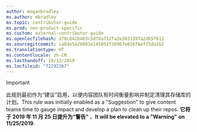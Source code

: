 ```yaml
---
author: meganbradley
ms.author: mbradley
ms.topic: contributor-guide
ms.prod: non-product-specific
ms.custom: external-contributor-guide
ms.openlocfilehash: d78c642b483c5d7da712fa2e3033397a2d65f611
ms.sourcegitcommit: ca84e542b081e145052f38967e826f6ef25da1b2
ms.translationtype: HT
ms.contentlocale: zh-CN
ms.lasthandoff: 10/12/2019
ms.locfileid: "72292267"
---
```

> [!IMPORTANT]
> <span data-ttu-id="1b11c-101">此规则最初作为“建议”启用，以便内容团队有时间衡量影响并制定清理其存储库的计划。</span><span class="sxs-lookup"><span data-stu-id="1b11c-101">This rule was initially enabled as a "Suggestion" to give content teams time to gauge impact and develop a plan to clean up their repos.</span></span> <span data-ttu-id="1b11c-102">**它将于 2019 年 11 月 25 日提升为“警告”** 。</span><span class="sxs-lookup"><span data-stu-id="1b11c-102">**It will be elevated to a "Warning" on 11/25/2019**.</span></span>